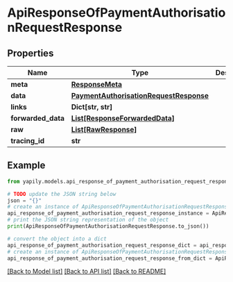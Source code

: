 # ApiResponseOfPaymentAuthorisationRequestResponse


## Properties

Name | Type | Description | Notes
------------ | ------------- | ------------- | -------------
**meta** | [**ResponseMeta**](ResponseMeta.md) |  | [optional] 
**data** | [**PaymentAuthorisationRequestResponse**](PaymentAuthorisationRequestResponse.md) |  | [optional] 
**links** | **Dict[str, str]** |  | [optional] 
**forwarded_data** | [**List[ResponseForwardedData]**](ResponseForwardedData.md) |  | [optional] 
**raw** | [**List[RawResponse]**](RawResponse.md) |  | [optional] 
**tracing_id** | **str** |  | [optional] 

## Example

```python
from yapily.models.api_response_of_payment_authorisation_request_response import ApiResponseOfPaymentAuthorisationRequestResponse

# TODO update the JSON string below
json = "{}"
# create an instance of ApiResponseOfPaymentAuthorisationRequestResponse from a JSON string
api_response_of_payment_authorisation_request_response_instance = ApiResponseOfPaymentAuthorisationRequestResponse.from_json(json)
# print the JSON string representation of the object
print(ApiResponseOfPaymentAuthorisationRequestResponse.to_json())

# convert the object into a dict
api_response_of_payment_authorisation_request_response_dict = api_response_of_payment_authorisation_request_response_instance.to_dict()
# create an instance of ApiResponseOfPaymentAuthorisationRequestResponse from a dict
api_response_of_payment_authorisation_request_response_from_dict = ApiResponseOfPaymentAuthorisationRequestResponse.from_dict(api_response_of_payment_authorisation_request_response_dict)
```
[[Back to Model list]](../README.md#documentation-for-models) [[Back to API list]](../README.md#documentation-for-api-endpoints) [[Back to README]](../README.md)


